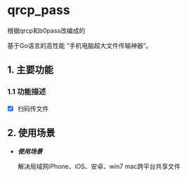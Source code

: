 # qrcp_pass
根据qrcp和b0pass改编成的

基于Go语言的高性能 “手机电脑超大文件传输神器”。


## 1. 主要功能

### 1.1 功能描述

- [x] 扫码传文件


## 2. 使用场景

- ***使用场景***

    解决局域网iPhone、iOS、安卓、win7 mac跨平台共享文件

